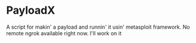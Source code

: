 # PayloadX

A script for makin' a payload and runnin' it usin' metasploit framework. No remote ngrok available right now. I'll work on it
